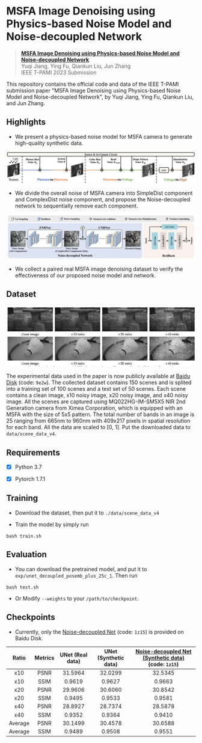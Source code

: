 # MSFA Image Denoising using Physics-based Noise Model and Noise-decoupled Network

> [**MSFA Image Denoising using Physics-based Noise Model and Noise-decoupled Network**]()  
> Yuqi Jiang, Ying Fu, Qiankun Liu, Jun Zhang  
> IEEE T-PAMI 2023 Submission

<!-- ![framework](assets/framework.png) -->

This repository contains the official code and data of the IEEE T-PAMI submission paper "MSFA Image Denoising using Physics-based Noise Model and Noise-decoupled Network", by Yuqi Jiang, Ying Fu, Qiankun Liu, and Jun Zhang.

<!-- [Paper](https://openaccess.thecvf.com/content/ICCV2023/papers/Zhang_Learning_Rain_Location_Prior_for_Nighttime_Deraining_ICCV_2023_paper.pdf) | [Supp](https://openaccess.thecvf.com/content/ICCV2023/supplemental/Zhang_Learning_Rain_Location_ICCV_2023_supplemental.pdf) | [Data](https://www.kaggle.com/datasets/zkawfanx/gtav-nightrain-rerendered-version) -->





<!-- ## Update
- [ ] Recollect misaligned data.
- **2023.12.08:** Code release.
- **2023.12.03:** Initial release of experimental data.
- **2023.08.10:** Repo created. -->

## Highlights
* We present a physics-based noise model for MSFA camera to generate high-quality synthetic data.

<img src="assets/noisemodel.png" width="700px"/>

* We divide the overall noise of MSFA camera into SimpleDist component and ComplexDist noise component, and propose the Noise-decoupled network to sequentially remove each component.

<img src="assets/net.png" width="700px"/>

* We collect a paired real MSFA image denoising dataset to verify the effectiveness of our proposed noise model and network.

<!-- <img src="assets/dataset.png" width="500px"/> -->


## Dataset

<img src="assets/dataset.png" width="700px"/>

The experimental data used in the paper is now publicly available at [Baidu Disk](https://pan.baidu.com/s/1Rg8mwAFrPlm9PiBXeLjHCQ?pwd=9e2w) (code: `9e2w`). The collected dataset contains 150 scenes and is splited into a training set of 100 scenes and a test set of 50 scenes. Each scene contains a clean image, x10 noisy image, x20 noisy image, and x40 noisy image. All the scenes are captured using MQ022HG-IM-SM5X5 NIR 2nd Generation camera from Ximea Corporation, which is equipped with an MSFA with the size of 5x5 pattern. The total number of bands in an image is 25 ranging from 665nm to 960nm with 409x217 pixels in spatial resolution for each band. All the data are scaled to [0, 1]. Put the downloaded data to `data/scene_data_v4`.



## Requirements
- [x] Python 3.7
- [x] Pytorch 1.7.1


## Training
- Download the dataset, then put it to `./data/scene_data_v4`

- Train the model by simply run
```
bash train.sh
```



## Evaluation
- You can download the pretrained model, and put it to `exp/unet_decoupled_posemb_plus_25c_1`. Then run
```
bash test.sh
```
- Or Modify `--weights` to your `/path/to/checkpoint`. 




## Checkpoints

- Currently, only the [Noise-decoupled Net](https://pan.baidu.com/s/19aW08Rn_xTbBZirJbGxVGw?pwd=1z15) (code: `1z15`) is provided on Baidu Disk.


<!-- |   Model   | Data | PSNR  | SSIM  | Checkpoint |
| :-------: |  :--: | :---: | :---: | :---: |
|   UNet    | Real  | 36.63 | 0.9693 | [UNet_real.pth]|
|   UNet    | Synthetic  | 37.08 | 0.9715 | [UNet_syn.pth]|
| Noise-decoupled Network | Synthetic  |  38.44 | 0.9749 | [NoiseDecoupled.pth] | -->

| Ratio | Metrics | UNet (Real data) | UNet (Synthetic data) | [Noise-decoupled Net (Synthetic data)](https://pan.baidu.com/s/19aW08Rn_xTbBZirJbGxVGw?pwd=1z15) (code: `1z15`) |
| :-------: |  :--: | :---: | :---: | :---: |
| x10 | PSNR | 31.5964 | 32.0299 | 32.5345
| x10 | SSIM | 0.9619 | 0.9627 | 0.9663
| x20 | PSNR | 29.9606 | 30.6060 | 30.8542
| x20 | SSIM | 0.9495 | 0.9533 | 0.9581
| x40 | PSNR | 28.8927 | 28.7374 | 28.5878
| x40 | SSIM | 0.9352 | 0.9364 | 0.9410
| Average | PSNR | 30.1499 | 30.4578 | 30.6588
| Average | SSIM | 0.9489 | 0.9508 | 0.9551


<!-- ## Citation
If you find this repo useful, please give us a star and consider citing our papers:
```bibtex
To be done.

``` -->

<!-- ## Acknowledgement
The code is re-organized based on [Uformer](https://github.com/ZhendongWang6/Uformer) and [MPRNet](https://github.com/swz30/MPRNe). Thanks for their great works!


## License
MIT license.

CC BY-NC-SA 4.0 for data. -->